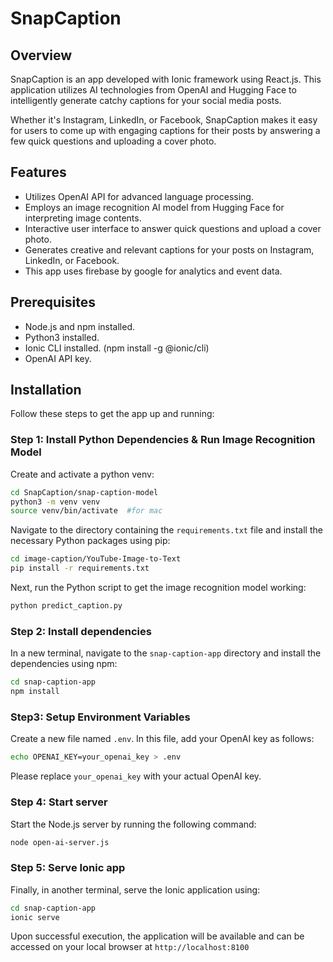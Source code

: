 # SnapCaption

## Overview
SnapCaption is an app developed with Ionic framework using React.js. This application utilizes AI technologies from OpenAI and Hugging Face to intelligently generate catchy captions for your social media posts. 

Whether it's Instagram, LinkedIn, or Facebook, SnapCaption makes it easy for users to come up with engaging captions for their posts by answering a few quick questions and uploading a cover photo.

## Features
- Utilizes OpenAI API for advanced language processing.
- Employs an image recognition AI model from Hugging Face for interpreting image contents.
- Interactive user interface to answer quick questions and upload a cover photo.
- Generates creative and relevant captions for your posts on Instagram, LinkedIn, or Facebook.
- This app uses firebase by google for analytics and event data.

## Prerequisites
- Node.js and npm installed.
- Python3 installed.
- Ionic CLI installed. (npm install -g @ionic/cli)
- OpenAI API key.

## Installation
Follow these steps to get the app up and running:


### Step 1: Install Python Dependencies & Run Image Recognition Model
Create and activate a python venv:

```bash
cd SnapCaption/snap-caption-model
python3 -m venv venv
source venv/bin/activate  #for mac
```

Navigate to the directory containing the `requirements.txt` file and install the necessary Python packages using pip:

```bash
cd image-caption/YouTube-Image-to-Text
pip install -r requirements.txt
```

Next, run the Python script to get the image recognition model working:

```bash
python predict_caption.py
```

### Step 2: Install dependencies
In a new terminal, navigate to the `snap-caption-app` directory and install the dependencies using npm:

```bash
cd snap-caption-app
npm install
```

### Step3: Setup Environment Variables
Create a new file named `.env`. In this file, add your OpenAI key as follows:

```bash
echo OPENAI_KEY=your_openai_key > .env
```

Please replace `your_openai_key` with your actual OpenAI key.

### Step 4: Start server
Start the Node.js server by running the following command:
```bash
node open-ai-server.js
```

### Step 5: Serve Ionic app
Finally, in another terminal, serve the Ionic application using:
```bash
cd snap-caption-app
ionic serve
```

Upon successful execution, the application will be available and can be accessed on your local browser at `http://localhost:8100`
